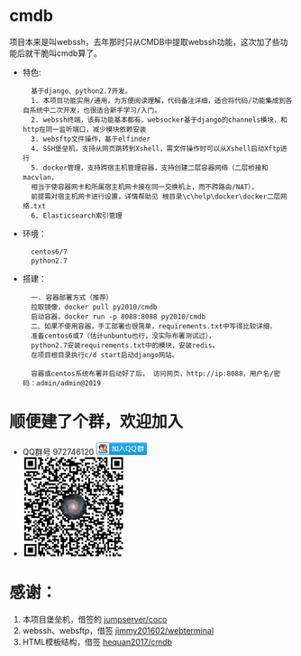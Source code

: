 # cmdb
项目本来是叫webssh，去年那时只从CMDB中提取webssh功能，这次加了些功能后就干脆叫cmdb算了。

* 特色:

        基于django、python2.7开发。
        1. 本项目功能实用/通用，为方便阅读理解，代码备注详细，适合将代码/功能集成到各自系统中二次开发，也很适合新手学习/入门。
        2. webssh终端，该有功能基本都有，websocker基于django的channels模块，和http在同一监听端口，减少模块依赖安装
        3. websftp文件操作，基于elfinder
        4. SSH堡垒机，支持从网页跳转到Xshell，需文件操作时可以从Xshell启动Xftp进行
        5. docker管理，支持跨宿主机管理容器，支持创建二层容器网络（二层桥接和macvlan，
        相当于使容器网卡和所属宿主机网卡接在同一交换机上，而不跨路由/NAT），
        前提需对宿主机网卡进行设置，详情帮助见 根目录\c\help\docker\docker二层网络.txt
        6. Elasticsearch索引管理

* 环境：

        centos6/7
        python2.7

* 搭建：

        一. 容器部署方式（推荐）
        拉取镜像，docker pull py2010/cmdb
        启动容器，docker run -p 8088:8088 py2010/cmdb
        二、如果不使用容器，手工部署也很简单，requirements.txt中写得比较详细，
        准备centos6或7（估计unbuntu也行，没实际布署测试过），
        python2.7安装requirements.txt中的模块，安装redis。
        在项目根目录执行c/d start启动django网站。
        
        容器或centos系统布署并启动好了后， 访问网页，http://ip:8088，用户名/密码：admin/admin@2019


# 顺便建了个群，欢迎加入
* QQ群号 972746120 <a target="_blank" href="https://jq.qq.com/?_wv=1027&k=5aa2ERr"><img border="0" src="c/group.png"  alt="django开发交流" title="django开发交流"></a>
* <a target="_blank" href="https://jq.qq.com/?_wv=1027&k=5aa2ERr"><img border="0" src="c/qq.png"  alt="django开发交流" title="django开发交流"></a>



# 感谢：
1. 本项目堡垒机，借签的 <a href="https://github.com/jumpserver/coco" target="_blank">jumpserver/coco</a>
2. webssh、websftp，借签 <a href="https://github.com/jimmy201602/webterminal" target="_blank">jimmy201602/webterminal</a>
3. HTML模板结构，借签 <a href="https://github.com/hequan2017/cmdb" target="_blank">hequan2017/cmdb</a>

<!-- github不允许超级链接在新窗口中打开？ -->
<!-- * 本项目堡垒机，借签的 [jumpserver/coco](https://github.com/jumpserver/coco?_blank)
* webssh、websftp，借签 [jimmy201602/webterminal](https://github.com/jimmy201602/webterminal?_blank)
* HTML模板结构，借签 [hequan2017/cmdb](https://github.com/hequan2017/cmdb?_blank) -->
